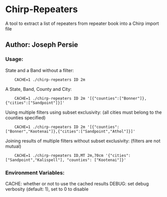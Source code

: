 # Chirp-Repeaters
  A tool to extract a list of repeaters from repeater book into a Chirp import file

## Author: Joseph Persie

### Usage:
  State and a Band without a filter:
```
    CACHE=1 ./chirp-repeaters ID 2m
```
  A State, Band, County and City:
```
    CACHE=1 ./chirp-repeaters ID 2m '[{"counties":["Bonner"]},{"cities":["Sandpoint"]}]'
```
  Using multiple filters using subset exclusivity: (all cities must belong to the counties specified)
```
    CACHE=1 ./chirp-repeaters ID 2m '[{"counties":["Bonner","Kootenai"]},{"cities":["Sandpoint","Athol"]}]'
```
  Joining results of multiple filters without subset exclusivity: (filters are not mutual)
```
    CACHE=1 ./chirp-repeaters ID,MT 2m,70cm '{"cities": ["Sandpoint","Kalispell"], "counties": ["Kootenai"]}'
```

### Environment Variables:
  CACHE: whether or not to use the cached results
  DEBUG: set debug verbosity (default: 1), set to 0 to disable
